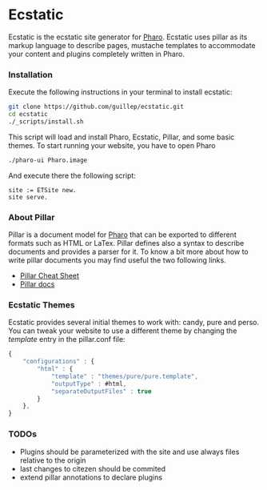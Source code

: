 # Ecstatic
Ecstatic is the ecstatic site generator for [Pharo](http://www.pharo.org). Ecstatic uses pillar as its markup language to describe pages, mustache templates to accommodate your content and plugins completely written in Pharo.

### Installation
Execute the following instructions in your terminal to install ecstatic:

```bash
git clone https://github.com/guillep/ecstatic.git
cd ecstatic
./_scripts/install.sh
```

This script will load and install Pharo, Ecstatic, Pillar, and some basic themes. To start running your website, you have to open Pharo

```bash
./pharo-ui Pharo.image
```

And execute there the following script:

```smalltalk
site := ETSite new.
site serve.
```

### About Pillar 

Pillar is a document model for [Pharo](http://www.pharo.org) that can be exported to different formats such as HTML or LaTex. Pillar defines also a syntax to describe documents and provides a parser for it. To know a bit more about how to write pillar documents you may find useful the two following links.

- [Pillar Cheat Sheet](http://www.cheatography.com/benjaminvanryseghem/cheat-sheets/pillar/)
- [Pillar docs](https://ci.inria.fr/pharo-contribution/view/Books/job/EnterprisePharoBook/lastBuild/artifact/PillarChap/Pillar.html)

### Ecstatic Themes

Ecstatic provides several initial themes to work with: candy, pure and perso. You can tweak your website to use a different theme by changing the *template* entry in the pillar.conf file:

```javascript
{
	"configurations" : {
		"html" : {
			"template" : "themes/pure/pure.template",
			"outputType" : #html,
			"separateOutputFiles" : true
		}
    },
}
```

### TODOs

- Plugins should be parameterized with the site and use always files relative to the origin
- last changes to citezen should be commited
- extend pillar annotations to declare plugins
